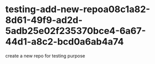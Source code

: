 # testing-add-new-repoa08c1a82-8d61-49f9-ad2d-5adb25e02f235370bce4-6a67-44d1-a8c2-bcd0a6ab4a74
create a new repo for testing purpose
